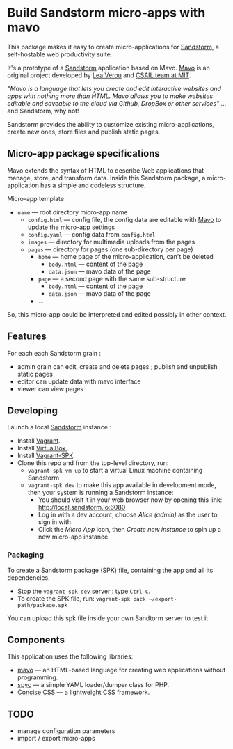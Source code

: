 # Build Sandstorm micro-apps with mavo

This package makes it easy to create micro-applications for [Sandstorm](http://sandstorm.io), a self-hostable web productivity suite. 

It's a prototype of a [Sandstorm](http://sandstorm.io) application based on Mavo. [Mavo](http://mavo.io) is an original project developed by [Lea Verou](http://lea.verou.me) and [CSAIL team at MIT](https://www.csail.mit.edu).

_"Mavo is a language that lets you create and edit interactive websites and apps with nothing more than HTML. Mavo allows you to make websites editable and saveable to the cloud via Github, DropBox or other services"_ … and Sandstorm, why not!

Sandstorm provides the ability to customize existing micro-applications, create new ones, store files and publish static pages.

## Micro-app package specifications 

Mavo extends the syntax of HTML to describe Web applications that manage, store, and transform data. Inside this Sandstorm package, a micro-application has a simple and codeless structure. 

Micro-app template 

- `name` — root directory micro-app name
    - `config.html` — config file, the config data are editable with [Mavo](http://mavo.io) to update the micro-app settings
    - `config.yaml` — config data from `config.html`  
    - `images` — directory for multimedia uploads from the pages  
    - `pages` — directory for pages (one sub-directory per page) 
        - `home` — home page of the micro-application, can't be deleted 
            - `body.html` — content of the page    
            - `data.json` — mavo data of the page
        - `page` — a second page with the same sub-structure
            - `body.html` — content of the page    
            - `data.json` — mavo data of the page
        - ...

So, this micro-app could be interpreted and edited possibly in other context.

## Features

For each each Sandstorm grain :

- admin grain can edit, create and delete pages ; publish and unpublish static pages
- editor can update data with mavo interface
- viewer can view pages

## Developing

Launch a local [Sandstorm](http://sandstorm.io) instance :

- Install [Vagrant](https://www.vagrantup.com/downloads.html).
- Install [VirtualBox ](https://www.virtualbox.org/wiki/Downloads).
- Install [Vagrant-SPK](https://github.com/sandstorm-io/vagrant-spk).
- Clone this repo and from the top-level directory, run:
    - `vagrant-spk vm up` to start a virtual Linux machine containing Sandstorm
    - `vagrant-spk dev` to make this app available in development mode, then your system is running a Sandstorm instance:
        - You should visit it in your web browser now by opening this link: http://local.sandstorm.io:6080
        - Log in with a dev account, choose *Alice (admin)* as the user to sign in with
        - Click the *Micro App* icon, then *Create new instance* to spin up a new micro-app instance.

### Packaging

To create a Sandstorm package (SPK) file, containing the app and all its dependencies. 

- Stop the `vagrant-spk dev` server : type `Ctrl-C`.
- To create the SPK file, run: `vagrant-spk pack ~/export-path/package.spk`

You can upload this spk file inside your own Sandtorm server to test it.

## Components 

This application uses the following libraries:

- [mavo](http://mavo.io/) — an HTML-based language for creating web applications without programming. 
- [spyc](https://github.com/mustangostang/spyc) — a simple YAML loader/dumper class for PHP.
- [Concise CSS](http://concisecss.com/) — a lightweight CSS framework.

## TODO

- manage configuration parameters
- import / export micro-apps 

